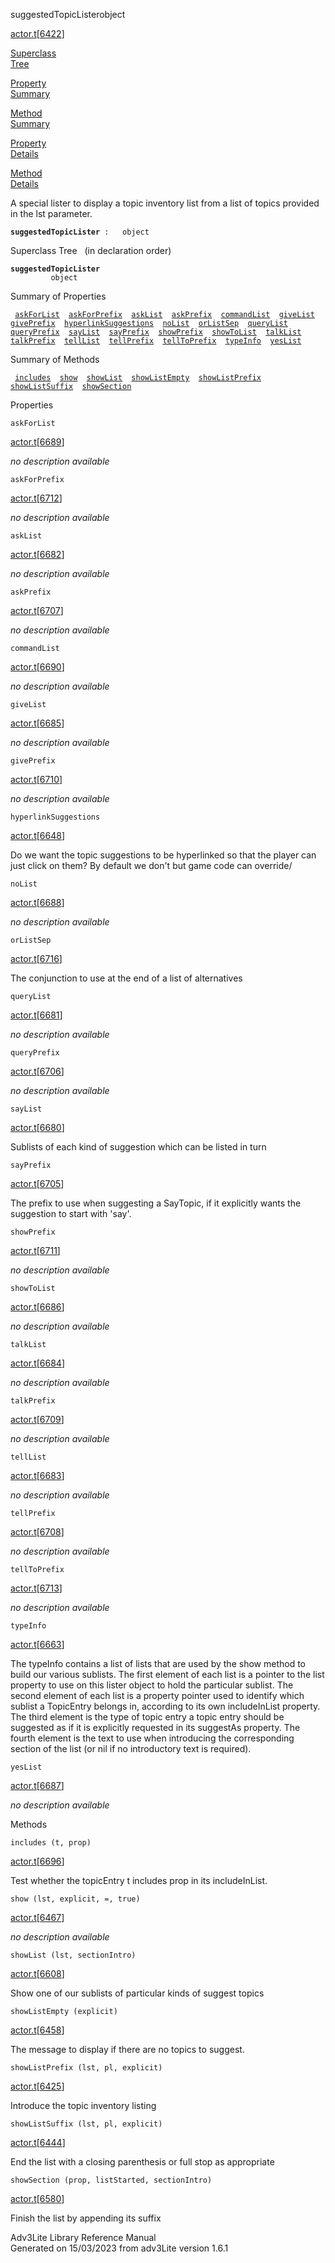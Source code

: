 <span class="title">suggestedTopicLister</span><span class="type">object</span>

[actor.t](../file/actor.t.html)\[[6422](../source/actor.t.html#6422)\]

[Superclass  
Tree](#_SuperClassTree_)

[Property  
Summary](#_PropSummary_)

[Method  
Summary](#_MethodSummary_)

[Property  
Details](#_Properties_)

[Method  
Details](#_Methods_)

<div class="fdesc">

A special lister to display a topic inventory list from a list of topics
provided in the lst parameter.

**`suggestedTopicLister`**` :   object`

</div>

<span id="_SuperClassTree_"></span>

<div class="mjhd">

<span class="hdln">Superclass Tree</span>   (in declaration order)

</div>

**`suggestedTopicLister`**  
`         object`  
<span id="_PropSummary_"></span>

<div class="mjhd">

<span class="hdln">Summary of Properties</span>  

</div>

` `[`askForList`](#askForList)`  `[`askForPrefix`](#askForPrefix)`  `[`askList`](#askList)`  `[`askPrefix`](#askPrefix)`  `[`commandList`](#commandList)`  `[`giveList`](#giveList)`  `[`givePrefix`](#givePrefix)`  `[`hyperlinkSuggestions`](#hyperlinkSuggestions)`  `[`noList`](#noList)`  `[`orListSep`](#orListSep)`  `[`queryList`](#queryList)`  `[`queryPrefix`](#queryPrefix)`  `[`sayList`](#sayList)`  `[`sayPrefix`](#sayPrefix)`  `[`showPrefix`](#showPrefix)`  `[`showToList`](#showToList)`  `[`talkList`](#talkList)`  `[`talkPrefix`](#talkPrefix)`  `[`tellList`](#tellList)`  `[`tellPrefix`](#tellPrefix)`  `[`tellToPrefix`](#tellToPrefix)`  `[`typeInfo`](#typeInfo)`  `[`yesList`](#yesList)`  `

<span id="_MethodSummary_"></span>

<div class="mjhd">

<span class="hdln">Summary of Methods</span>  

</div>

` `[`includes`](#includes)`  `[`show`](#show)`  `[`showList`](#showList)`  `[`showListEmpty`](#showListEmpty)`  `[`showListPrefix`](#showListPrefix)`  `[`showListSuffix`](#showListSuffix)`  `[`showSection`](#showSection)`  `

<span id="_Properties_"></span>

<div class="mjhd">

<span class="hdln">Properties</span>  

</div>

<span id="askForList"></span>

`askForList`

[actor.t](../file/actor.t.html)\[[6689](../source/actor.t.html#6689)\]

<div class="desc">

*no description available*

</div>

<span id="askForPrefix"></span>

`askForPrefix`

[actor.t](../file/actor.t.html)\[[6712](../source/actor.t.html#6712)\]

<div class="desc">

*no description available*

</div>

<span id="askList"></span>

`askList`

[actor.t](../file/actor.t.html)\[[6682](../source/actor.t.html#6682)\]

<div class="desc">

*no description available*

</div>

<span id="askPrefix"></span>

`askPrefix`

[actor.t](../file/actor.t.html)\[[6707](../source/actor.t.html#6707)\]

<div class="desc">

*no description available*

</div>

<span id="commandList"></span>

`commandList`

[actor.t](../file/actor.t.html)\[[6690](../source/actor.t.html#6690)\]

<div class="desc">

*no description available*

</div>

<span id="giveList"></span>

`giveList`

[actor.t](../file/actor.t.html)\[[6685](../source/actor.t.html#6685)\]

<div class="desc">

*no description available*

</div>

<span id="givePrefix"></span>

`givePrefix`

[actor.t](../file/actor.t.html)\[[6710](../source/actor.t.html#6710)\]

<div class="desc">

*no description available*

</div>

<span id="hyperlinkSuggestions"></span>

`hyperlinkSuggestions`

[actor.t](../file/actor.t.html)\[[6648](../source/actor.t.html#6648)\]

<div class="desc">

Do we want the topic suggestions to be hyperlinked so that the player
can just click on them? By default we don't but game code can override/

</div>

<span id="noList"></span>

`noList`

[actor.t](../file/actor.t.html)\[[6688](../source/actor.t.html#6688)\]

<div class="desc">

*no description available*

</div>

<span id="orListSep"></span>

`orListSep`

[actor.t](../file/actor.t.html)\[[6716](../source/actor.t.html#6716)\]

<div class="desc">

The conjunction to use at the end of a list of alternatives

</div>

<span id="queryList"></span>

`queryList`

[actor.t](../file/actor.t.html)\[[6681](../source/actor.t.html#6681)\]

<div class="desc">

*no description available*

</div>

<span id="queryPrefix"></span>

`queryPrefix`

[actor.t](../file/actor.t.html)\[[6706](../source/actor.t.html#6706)\]

<div class="desc">

*no description available*

</div>

<span id="sayList"></span>

`sayList`

[actor.t](../file/actor.t.html)\[[6680](../source/actor.t.html#6680)\]

<div class="desc">

Sublists of each kind of suggestion which can be listed in turn

</div>

<span id="sayPrefix"></span>

`sayPrefix`

[actor.t](../file/actor.t.html)\[[6705](../source/actor.t.html#6705)\]

<div class="desc">

The prefix to use when suggesting a SayTopic, if it explicitly wants the
suggestion to start with 'say'.

</div>

<span id="showPrefix"></span>

`showPrefix`

[actor.t](../file/actor.t.html)\[[6711](../source/actor.t.html#6711)\]

<div class="desc">

*no description available*

</div>

<span id="showToList"></span>

`showToList`

[actor.t](../file/actor.t.html)\[[6686](../source/actor.t.html#6686)\]

<div class="desc">

*no description available*

</div>

<span id="talkList"></span>

`talkList`

[actor.t](../file/actor.t.html)\[[6684](../source/actor.t.html#6684)\]

<div class="desc">

*no description available*

</div>

<span id="talkPrefix"></span>

`talkPrefix`

[actor.t](../file/actor.t.html)\[[6709](../source/actor.t.html#6709)\]

<div class="desc">

*no description available*

</div>

<span id="tellList"></span>

`tellList`

[actor.t](../file/actor.t.html)\[[6683](../source/actor.t.html#6683)\]

<div class="desc">

*no description available*

</div>

<span id="tellPrefix"></span>

`tellPrefix`

[actor.t](../file/actor.t.html)\[[6708](../source/actor.t.html#6708)\]

<div class="desc">

*no description available*

</div>

<span id="tellToPrefix"></span>

`tellToPrefix`

[actor.t](../file/actor.t.html)\[[6713](../source/actor.t.html#6713)\]

<div class="desc">

*no description available*

</div>

<span id="typeInfo"></span>

`typeInfo`

[actor.t](../file/actor.t.html)\[[6663](../source/actor.t.html#6663)\]

<div class="desc">

The typeInfo contains a list of lists that are used by the show method
to build our various sublists. The first element of each list is a
pointer to the list property to use on this lister object to hold the
particular sublist. The second element of each list is a property
pointer used to identify which sublist a TopicEntry belongs in,
according to its own includeInList property. The third element is the
type of topic entry a topic entry should be suggested as if it is
explicitly requested in its suggestAs property. The fourth element is
the text to use when introducing the corresponding section of the list
(or nil if no introductory text is required).

</div>

<span id="yesList"></span>

`yesList`

[actor.t](../file/actor.t.html)\[[6687](../source/actor.t.html#6687)\]

<div class="desc">

*no description available*

</div>

<span id="_Methods_"></span>

<div class="mjhd">

<span class="hdln">Methods</span>  

</div>

<span id="includes"></span>

`includes (t, prop)`

[actor.t](../file/actor.t.html)\[[6696](../source/actor.t.html#6696)\]

<div class="desc">

Test whether the topicEntry t includes prop in its includeInList.

</div>

<span id="show"></span>

`show (lst, explicit, =, true)`

[actor.t](../file/actor.t.html)\[[6467](../source/actor.t.html#6467)\]

<div class="desc">

*no description available*

</div>

<span id="showList"></span>

`showList (lst, sectionIntro)`

[actor.t](../file/actor.t.html)\[[6608](../source/actor.t.html#6608)\]

<div class="desc">

Show one of our sublists of particular kinds of suggest topics

</div>

<span id="showListEmpty"></span>

`showListEmpty (explicit)`

[actor.t](../file/actor.t.html)\[[6458](../source/actor.t.html#6458)\]

<div class="desc">

The message to display if there are no topics to suggest.

</div>

<span id="showListPrefix"></span>

`showListPrefix (lst, pl, explicit)`

[actor.t](../file/actor.t.html)\[[6425](../source/actor.t.html#6425)\]

<div class="desc">

Introduce the topic inventory listing

</div>

<span id="showListSuffix"></span>

`showListSuffix (lst, pl, explicit)`

[actor.t](../file/actor.t.html)\[[6444](../source/actor.t.html#6444)\]

<div class="desc">

End the list with a closing parenthesis or full stop as appropriate

</div>

<span id="showSection"></span>

`showSection (prop, listStarted, sectionIntro)`

[actor.t](../file/actor.t.html)\[[6580](../source/actor.t.html#6580)\]

<div class="desc">

Finish the list by appending its suffix

</div>

<div class="ftr">

Adv3Lite Library Reference Manual  
Generated on 15/03/2023 from adv3Lite version 1.6.1

</div>
